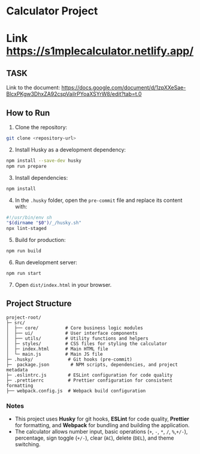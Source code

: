 # Calculator Project
# Link https://s1mplecalculator.netlify.app/
## TASK
Link to the document: https://docs.google.com/document/d/1zpXXeSae-BlcxPKgw3DhxZA92cspVailrPYoaXSYrW8/edit?tab=t.0

## How to Run
1. Clone the repository:
```bash
git clone <repository-url>
```
2. Install Husky as a development dependency:
```bash
npm install --save-dev husky
npm run prepare
```
3. Install dependencies:
```bash
npm install
```
4. In the `.husky` folder, open the `pre-commit` file and replace its content with:
```bash
#!/usr/bin/env sh
"$(dirname "$0")/_/husky.sh"
npx lint-staged
```
5. Build for production:
```bash
npm run build

```
6. Run development server:
```bash
npm run start
```
7. Open `dist/index.html` in your browser.

## Project Structure
```
project-root/
├─ src/
│  ├── core/          # Core business logic modules
│  ├── ui/            # User interface components
│  ├── utils/         # Utility functions and helpers
│  ├─ styles/         # CSS files for styling the calculator
│  ├─ index.html      # Main HTML file
│  └─ main.js         # Main JS file 
├─ .husky/             # Git hooks (pre-commit)
├─  package.json        # NPM scripts, dependencies, and project metadata
├─ .eslintrc.js        # ESLint configuration for code quality
├─ .prettierrc         # Prettier configuration for consistent formatting
├── webpack.config.js  # Webpack build configuration
```

### Notes
- This project uses **Husky** for git hooks, **ESLint** for code quality, **Prettier** for formatting, and **Webpack** for bundling and building the application.
- The calculator allows number input, basic operations (`+`, `-`, `*`, `/`, `%`,`+/-`), percentage, sign toggle (`+/-`), clear (`AC`), delete (`DEL`), and theme switching.


